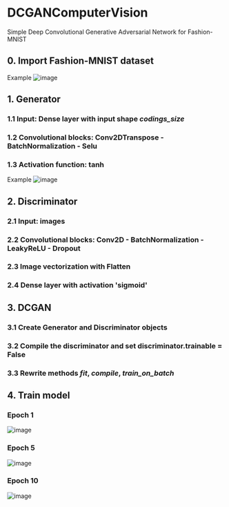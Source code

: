 # DCGANComputerVision
Simple Deep Convolutional Generative Adversarial Network for Fashion-MNIST

## 0. Import Fashion-MNIST dataset
Example
![image](https://github.com/Monfin/DCGANComputerVision/assets/132058047/1ebafc18-e01f-479c-83a8-024431f63698)


## 1. Generator
### 1.1 Input: Dense layer with input shape *codings_size*
### 1.2 Convolutional blocks: Conv2DTranspose - BatchNormalization - Selu
### 1.3 Activation function: tanh
Example
![image](https://github.com/Monfin/DCGANComputerVision/assets/132058047/af42de04-33c1-4b3e-82c6-878e0101453e)

## 2. Discriminator
### 2.1 Input: images
### 2.2 Convolutional blocks: Conv2D - BatchNormalization - LeakyReLU - Dropout
### 2.3 Image vectorization with Flatten
### 2.4 Dense layer with activation 'sigmoid'

## 3. DCGAN
### 3.1 Create Generator and Discriminator objects
### 3.2 Compile the discriminator and set discriminator.trainable = False
### 3.3 Rewrite methods *fit*, *compile*, *train_on_batch*

## 4. Train model
### Epoch 1
![image](https://github.com/Monfin/DCGANComputerVision/assets/132058047/b78f3399-0048-48db-b92b-7cec993071f1)

### Epoch 5
![image](https://github.com/Monfin/DCGANComputerVision/assets/132058047/8ceef6c3-6aa8-4688-8fe7-4961d06d4921)

### Epoch 10
![image](https://github.com/Monfin/DCGANComputerVision/assets/132058047/d2252407-7b5b-4aae-aa48-c560848f618b)
